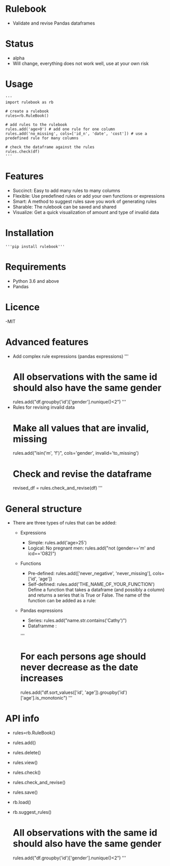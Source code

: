 # Rulebook
  - Validate and revise Pandas dataframes

# Status
  - alpha 
  - Will change, everything does not work well, use at your own risk

# Usage
    '''
    import rulebook as rb
    
    # create a rulebook
    rules=rb.RuleBook()
    
    # add rules to the rulebook
    rules.add('age>0') # add one rule for one column
    rules.add('no_missing', cols=['id_n', 'date', 'cost']) # use a predefined rule for many columns
    
    # check the dataframe against the rules
    rules.check(df)
    '''
    
# Features
  - Succinct: Easy to add many rules to many columns
  - Flexible: Use predefined rules or add your own functions or expressions
  - Smart: A method to suggest rules save you work of generating rules
  - Sharable: The rulebook can be saved and shared
  - Visualize: Get a quick visualization of amount and type of invalid data
  
# Installation
    '''pip install rulebook'''
    
# Requirements
  - Python 3.6 and above
  - Pandas
  
# Licence
  -MIT
  
# Advanced features
  - Add complex rule expressions (pandas expressions)
      '''
      # All observations with the same id should also have the same gender
      rules.add("df.groupby('id')['gender'].nunique()<2")
      '''  
  - Rules for revising invalid data
      # Make all values that are invalid, missing
      rules.add("isin('m', 'f')", cols='gender', invalid='to_missing')
      # Check and revise the dataframe
      revised_df = rules.check_and_revise(df)
      '''  

# General structure
  - There are three types of rules that can be added:
    - Expressions
      - Simple: rules.add('age>25')
      - Logical: No pregnant men: rules.add("not (gender=='m' and icd=='O82)")
    - Functions
      - Pre-defined: rules.add(['never_negative', 'never_missing'], cols=['id', 'age'])
      - Self-defined: rules.add('THE_NAME_OF_YOUR_FUNCTION') 
          Define a function that takes a dataframe (and possibly a column) and returns a series that is True or False. The name of the function can be added as a rule:
    - Pandas expressions
      - Series: rules.add("name.str.contains('Cathy')")
      - Dataframme : 
      
      '''
      # For each persons age should never decrease as the date increases
      rules.add("df.sort_values(['id', 'age']).groupby('id')['age'].is_monotonic")
      '''
     
 # API info
  - rules=rb.RuleBook()
  - rules.add()
  - rules.delete()
  - rules.view()
  - rules.check()
  - rules.check_and_revise()
  - rules.save()
  - rb.load()
  - rb.suggest_rules()
  
  
      # All observations with the same id should also have the same gender
      rules.add("df.groupby('id')['gender'].nunique()<2")
      ''' 
    
    
  
  
